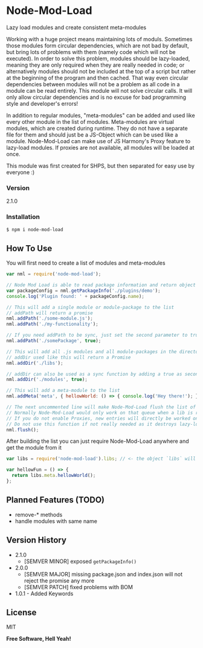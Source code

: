 # Node-Mod-Load

Lazy load modules and create consistent meta-modules

Working with a huge project means maintaining lots of moduls. Sometimes those modules form circular dependencies, which are not bad by default, but bring lots of problems with them (namely code which will not be executed).
In order to solve this problem, modules should be lazy-loaded, meaning they are only required when they are really needed in code;
or alternatively modules should not be included at the top of a script but rather at the beginning of the program and then cached.
That way even circular dependencies between modules will not be a problem as all code in a module can be read entirely.
This module will not solve circular calls. It will only allow circular dependencies and is no excuse for bad programming style and developer's errors!

In addition to regular modules, "meta-modules" can be added and used like every other module in the list of modules. Meta-modules are virtual modules, which are created during runtime.
They do not have a separate file for them and should just be a JS-Object which can be used like a module.
Node-Mod-Load can make use of JS Harmony's Proxy feature to lazy-load modules. If proxies are not available, all modules will be loaded at once.

This module was first created for SHPS, but then separated for easy use by everyone :)

### Version
2.1.0

### Installation
```sh
$ npm i node-mod-load
```

How To Use
----

You will first need to create a list of modules and meta-modules
```js
var nml = require('node-mod-load');

// Node Mod Load is able to read package information and return object containing said information
var packageConfig = nml.getPackageInfo('./plugins/demo');
console.log('Plugin found: ' + packageConfig.name);

// This will add a single module or module-package to the list
// addPath will return a promise
nml.addPath('./some-module.js');
nml.addPath('./my-functionality');

// If you need addPath to be sync, just set the second parameter to true
nml.addPath('./somePackage', true);

// This will add all .js modules and all module-packages in the directory "./libs" to the list
// addDir used like this will return a Promise
nml.addDir('./libs');

// addDir can also be used as a sync function by adding a true as second parameter
nml.addDir('./modules', true);

// This will add a meta-module to the list
nml.addMeta('meta', { hellowWorld: () => { console.log('Hey there!'); } });

// The next uncommented line will make Node-Mod-Load flush the list of files, directories and meta-modules.
// Normally Node-Mod-Load would only work on that queue when a lib is requested for the first time if Harmony-Proxies are enabled
// If you do not enable Proxies, new entries will directly be worked on, so no flush required
// Do not use this function if not really needed as it destroys lazy-loading
nml.flush();
```

After building the list you can just require Node-Mod-Load anywhere and get the module from it
```js
var libs = require('node-mod-load').libs; // <- the object `libs` will include everything you added

var hellowFun = () => {
  return libs.meta.hellowWorld();
};
```

Planned Features (TODO)
----

- remove-* methods
- handle modules with same name

Version History
----

- 2.1.0
  - [SEMVER MINOR] exposed `getPackageInfo()`
- 2.0.0
  - [SEMVER MAJOR] missing package.json and index.json will not reject the promise any more
  - [SEMVER PATCH] fixed problems with BOM
- 1.0.1 - Added Keywords

License
----

MIT

**Free Software, Hell Yeah!**
